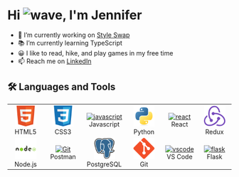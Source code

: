 
<h1>Hi <img src="https://media.giphy.com/media/hvRJCLFzcasrR4ia7z/giphy.gif" alt="wave" width="35"/>, I'm Jennifer</h1>

- 🔭 I’m currently working on [Style Swap](https://github.com/jennlangley/style-swap)
- 📚 I’m currently learning TypeScript
- 😀 I like to read, hike, and play games in my free time
- 📫 Reach me on [LinkedIn](https://www.linkedin.com/in/jennifer-langley/)

  
## 🛠️ Languages and Tools

<table>
  <tr>
    <td align="center" width="96">
      <a href="https://html.spec.whatwg.org" target="_blank"> 
        <img src="https://raw.githubusercontent.com/devicons/devicon/master/icons/html5/html5-original.svg" alt="html5" width="48" height="48"/> 
      </a>
      <br>HTML5
    </td>
    <td align="center" width="96">
      <a href="https://www.w3.org/Style/CSS/" target="_blank"> 
        <img src="https://raw.githubusercontent.com/devicons/devicon/master/icons/css3/css3-original.svg" alt="css3" width="48" height="48"/> 
      </a>
      <br>CSS3
    </td>
    <td align="center" width="96">
      <a href="https://developer.mozilla.org/en-US/docs/Web/JavaScript">
        <img src="https://upload.wikimedia.org/wikipedia/commons/thumb/9/99/Unofficial_JavaScript_logo_2.svg/1024px-Unofficial_JavaScript_logo_2.svg.png" width="48" height="48" alt="javascript" />
      </a>
      <br>Javascript
    </td>
    <td align="center" width="96">
      <a href="https://www.python.org" target="_blank"> 
        <img src="https://raw.githubusercontent.com/devicons/devicon/master/icons/python/python-original.svg" alt="python" width="48" height="48"/>
      </a>
      <br>Python
    </td>
    <td align="center" width="96">
      <a href="https://reactjs.org/" target="_blank"> 
        <img src="https://upload.wikimedia.org/wikipedia/commons/thumb/a/a7/React-icon.svg/1150px-React-icon.svg.png" alt="react" height="48"/> 
      </a>   
      <br>React
    </td>
    <td align="center" width="96">
      <a href="https://redux.js.org" target="_blank"> 
        <img src="https://github.com/devicons/devicon/blob/master/icons/redux/redux-original.svg" alt="redux" width="48" height="48"/> 
      </a>
      <br>Redux
    </td>
  </tr>
  <tr>
  <td align="center" width="96">
      <a href="https://nodejs.org" target="_blank"> 
        <img src="https://github.com/devicons/devicon/blob/master/icons/nodejs/nodejs-original-wordmark.svg" alt="nodejs" width="48" height="48"/> 
      </a>
      <br>Node.js
    </td>
    <td align="center" width="96">
      <a href="#postman" >
        <img src="https://www.vectorlogo.zone/logos/getpostman/getpostman-icon.svg" width="48" height="48" alt="Git" />
      </a>
      <br>Postman
    </td>
    <td align="center" width="96">
      <a href="https://www.postgresql.org" target="_blank"> 
        <img src="https://raw.githubusercontent.com/devicons/devicon/master/icons/postgresql/postgresql-original.svg" alt="postgresql" width="48" height="48"/> 
      </a>
      <br>PostgreSQL
    </td>
    <td align="center" width="96">
      <a href="https://git-scm.com" target="_blank"> 
        <img src="https://raw.githubusercontent.com/devicons/devicon/master/icons/git/git-original.svg" alt="git" width="48" height="48"/> 
      </a>
      <br>Git
    </td>
    <td align="center" width="96">
      <a href="https://code.visualstudio.com/" target="_blank"> 
        <img src="https://upload.wikimedia.org/wikipedia/commons/thumb/9/9a/Visual_Studio_Code_1.35_icon.svg/1200px-Visual_Studio_Code_1.35_icon.svg.png" alt="vscode" width="48" height="48"/> 
      </a>
      <br>VS Code
    </td>
    <td align="center" width="96">
      <a href="https://www.fullstackpython.com/flask.html" target="_blank"> 
        <img src="https://static-00.iconduck.com/assets.00/flask-icon-2048x1826-nxzeqh6a.png" alt="flask" width="48" height="48"/> 
      </a>
      <br>Flask
    </td>
    
  </tr>
</table>
